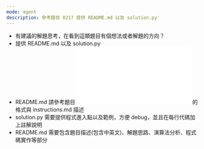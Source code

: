 ```yaml
---
mode: agent
description: 參考題目 0217 提供 README.md 以及 solution.py'
---
```


* 有建議的解題思考，在看到這類題目有個想法或者解題的方向？
* 提供 README.md 以及 solution.py
* README.md 請參考題目 ![0217](/workspaces/demo/leetcode/0217-contains-duplicate/README.md) 的格式與 instructions.md 描述
* solution.py 需要提供程式進入點以及範例，方便 debug，並且在每行代碼加上註解說明
* README.md 需要包含題目描述(包含中英文)、解題思路、演算法分析、程式碼實作等部分
